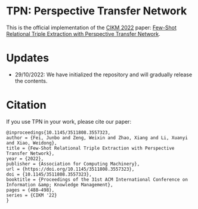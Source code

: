 # TPN: Perspective Transfer Network

This is the official implementation of the [CIKM 2022](https://www.cikm2022.org/) paper: [Few-Shot Relational Triple Extraction with Perspective Transfer Network](https://dl.acm.org/doi/10.1145/3511808.3557323).

# Updates
- 29/10/2022: We have initialized the repository and will gradually release the contents.

# Citation
If you use TPN in your work, please cite our paper:
```
@inproceedings{10.1145/3511808.3557323,
author = {Fei, Junbo and Zeng, Weixin and Zhao, Xiang and Li, Xuanyi and Xiao, Weidong},
title = {Few-Shot Relational Triple Extraction with Perspective Transfer Network},
year = {2022},
publisher = {Association for Computing Machinery},
url = {https://doi.org/10.1145/3511808.3557323},
doi = {10.1145/3511808.3557323},
booktitle = {Proceedings of the 31st ACM International Conference on Information &amp; Knowledge Management},
pages = {488–498},
series = {CIKM '22}
}
```
